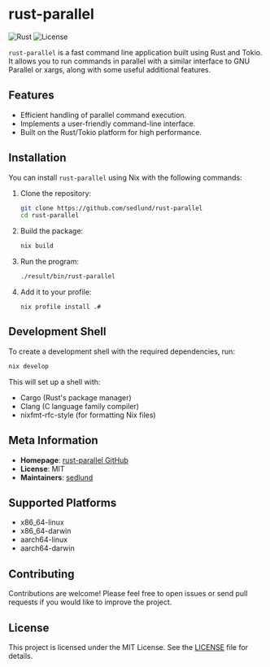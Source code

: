 # rust-parallel

![Rust](https://img.shields.io/badge/rust-1.18.1-orange.svg)
![License](https://img.shields.io/badge/license-MIT-green.svg)

`rust-parallel` is a fast command line application built using Rust and Tokio. It allows you to run commands in parallel with a similar interface to GNU Parallel or xargs, along with some useful additional features.

## Features

- Efficient handling of parallel command execution.
- Implements a user-friendly command-line interface.
- Built on the Rust/Tokio platform for high performance.

## Installation

You can install `rust-parallel` using Nix with the following commands:

1. Clone the repository:
   ```bash
   git clone https://github.com/sedlund/rust-parallel
   cd rust-parallel
   ```

2. Build the package:
   ```bash
   nix build
   ```

3. Run the program:
   ```bash
   ./result/bin/rust-parallel
   ```

4. Add it to your profile:
    ```
    nix profile install .#

    ```

## Development Shell

To create a development shell with the required dependencies, run:

```bash
nix develop
```

This will set up a shell with:
- Cargo (Rust's package manager)
- Clang (C language family compiler)
- nixfmt-rfc-style (for formatting Nix files)

## Meta Information

- **Homepage**: [rust-parallel GitHub](https://github.com/aaronriekenberg/rust-parallel)
- **License**: MIT
- **Maintainers**: [sedlund](https://github.com/sedlund)

## Supported Platforms

- x86_64-linux
- x86_64-darwin
- aarch64-linux
- aarch64-darwin

## Contributing

Contributions are welcome! Please feel free to open issues or send pull requests if you would like to improve the project.

## License

This project is licensed under the MIT License. See the [LICENSE](LICENSE) file for details.

